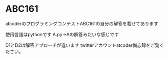 # ABC161
atcoderのプログラミングコンテストABC161の自分の解答を載せてあります

使用言語はpythonです
A.py→Aの解答みたいな感じです

D1とD2は解答アプローチが違います twitterアカウントatcoder備忘録をご覧ください。
